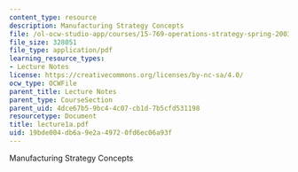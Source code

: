 ```yaml
---
content_type: resource
description: Manufacturing Strategy Concepts
file: /ol-ocw-studio-app/courses/15-769-operations-strategy-spring-2003/19bde004db6a9e2a49720fd6ec06a93f_lecture1a.pdf
file_size: 328051
file_type: application/pdf
learning_resource_types:
- Lecture Notes
license: https://creativecommons.org/licenses/by-nc-sa/4.0/
ocw_type: OCWFile
parent_title: Lecture Notes
parent_type: CourseSection
parent_uid: 4dce67b5-9bc4-4c07-cb1d-7b5cfd531198
resourcetype: Document
title: lecture1a.pdf
uid: 19bde004-db6a-9e2a-4972-0fd6ec06a93f
---
```

Manufacturing Strategy Concepts